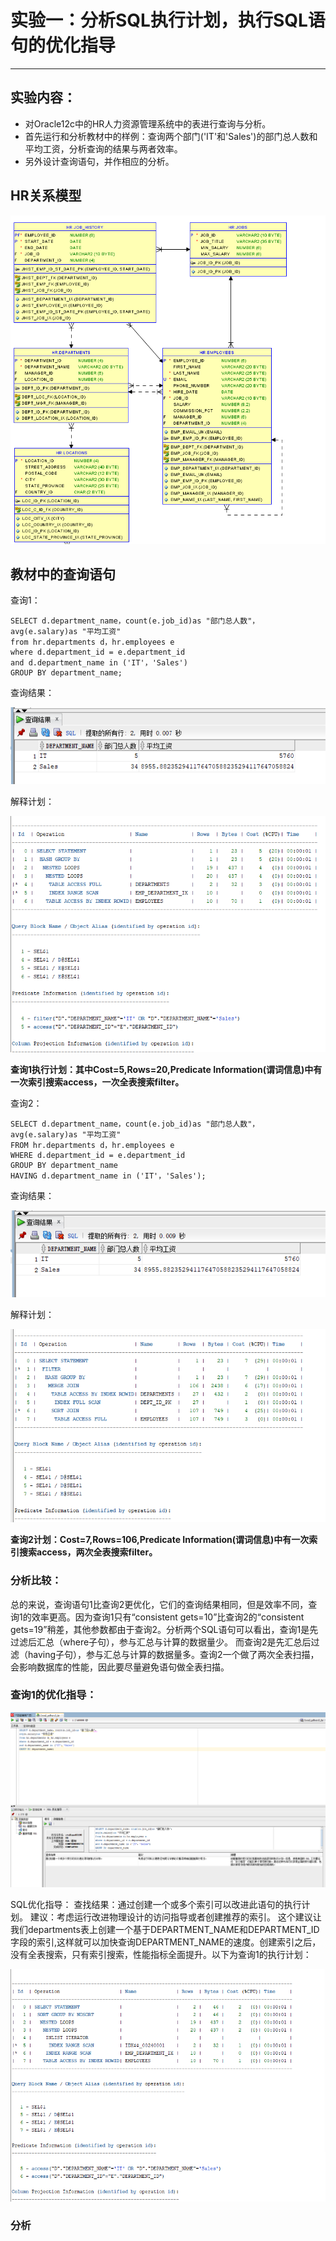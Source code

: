 # 实验一：分析SQL执行计划，执行SQL语句的优化指导
---
## 实验内容：
- 对Oracle12c中的HR人力资源管理系统中的表进行查询与分析。
- 首先运行和分析教材中的样例：查询两个部门('IT'和'Sales')的部门总人数和平均工资，分析查询的结果与两者效率。
- 另外设计查询语句，并作相应的分析。
## HR关系模型
![关系模型](https://github.com/jiangwen123456/oracle/blob/master/test1/%E5%85%B3%E7%B3%BB%E6%A8%A1%E5%9E%8B.png)
## 教材中的查询语句
查询1：
```
SELECT d.department_name，count(e.job_id)as "部门总人数"，
avg(e.salary)as "平均工资"
from hr.departments d，hr.employees e
where d.department_id = e.department_id
and d.department_name in ('IT'，'Sales')
GROUP BY department_name;
```
查询结果：

![](https://github.com/jiangwen123456/oracle/blob/master/test1/%E6%9F%A5%E8%AF%A2%E7%BB%93%E6%9E%9C1.png)

解释计划：

![](https://github.com/jiangwen123456/oracle/blob/master/test1/%E6%89%A7%E8%A1%8C%E8%AE%A1%E5%88%921.png)

**查询1执行计划：其中Cost=5,Rows=20,Predicate Information(谓词信息)中有一次索引搜索access，一次全表搜索filter。**

查询2：
```
SELECT d.department_name，count(e.job_id)as "部门总人数"，
avg(e.salary)as "平均工资"
FROM hr.departments d，hr.employees e
WHERE d.department_id = e.department_id
GROUP BY department_name
HAVING d.department_name in ('IT'，'Sales');
```
查询结果：

![](https://github.com/jiangwen123456/oracle/blob/master/test1/%E6%9F%A5%E8%AF%A2%E7%BB%93%E6%9E%9C2.png)

解释计划：

![](https://github.com/jiangwen123456/oracle/blob/master/test1/%E6%89%A7%E8%A1%8C%E8%AE%A1%E5%88%922.png)

**查询2计划：Cost=7,Rows=106,Predicate Information(谓词信息)中有一次索引搜索access，两次全表搜索filter。**

### 分析比较：
总的来说，查询语句1比查询2更优化，它们的查询结果相同，但是效率不同，查询1的效率更高。因为查询1只有“consistent gets=10”比查询2的“consistent gets=19”稍差，其他参数都由于查询2。分析两个SQL语句可以看出，查询1是先过滤后汇总（where子句），参与汇总与计算的数据量少。
而查询2是先汇总后过滤（having子句），参与汇总与计算的数据量多。查询2一个做了两次全表扫描，会影响数据库的性能，因此要尽量避免语句做全表扫描。

### 查询1的优化指导：
![](https://github.com/jiangwen123456/oracle/blob/master/test1/%E4%BC%98%E5%8C%96%E5%BB%BA%E8%AE%AE.png)

SQL优化指导：
查找结果：通过创建一个或多个索引可以改进此语句的执行计划。
建议：考虑运行改进物理设计的访问指导或者创建推荐的索引。
这个建议让我们departments表上创建一个基于DEPARTMENT_NAME和DEPARTMENT_ID字段的索引,这样就可以加快查询DEPARTMENT_NAME的速度。创建索引之后，没有全表搜索，只有索引搜索，性能指标全面提升。以下为查询1的执行计划：

![](https://github.com/jiangwen123456/oracle/blob/master/test1/%E4%BC%98%E5%8C%96%E8%AE%A1%E5%88%92.png)
### 分析



